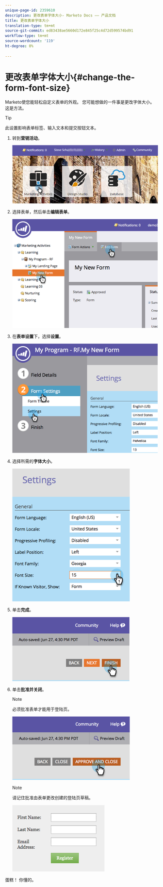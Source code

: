 ```yaml
---
unique-page-id: 2359610
description: 更改表单字体大小- Marketo Docs —— 产品文档
title: 更改表单字体大小
translation-type: tm+mt
source-git-commit: ed83438ae5660d172e845f25c4d72d599574bd91
workflow-type: tm+mt
source-wordcount: '119'
ht-degree: 0%

---
```



# 更改表单字体大小{#change-the-form-font-size}

Marketo使您能轻松自定义表单的外观。 您可能想做的一件事是更改字体大小。 这是方法。

>[!TIP]
>
>此设置影响表单标签、输入文本和提交按钮文本。

1. 转到&#x200B;**营销活动**。

   ![](assets/login-marketing-activities-1.png)

1. 选择表单，然后单击&#x200B;**编辑表单**。

   ![](assets/image2014-9-15-16-3a9-3a41.png)

1. 在&#x200B;**表单设置**&#x200B;下，选择&#x200B;**设置**。

   ![](assets/image2014-9-15-16-3a9-3a56.png)

1. 选择所需的&#x200B;**字体大小**。

   ![](assets/image2014-9-15-16-3a10-3a8.png)

1. 单击&#x200B;**完成**。

   ![](assets/image2014-9-15-16-3a10-3a50.png)

1. 单击&#x200B;**批准并关闭**。

   >[!NOTE]
   >
   >必须批准表单才能用于登陆页。

   ![](assets/image2014-9-15-16-3a11-3a17.png)

   >[!NOTE]
   >
   >请记住批准由表单更改创建的登陆页草稿。

   ![](assets/image2014-9-15-16-3a11-3a42.png)

蛋糕！ 你懂的。
